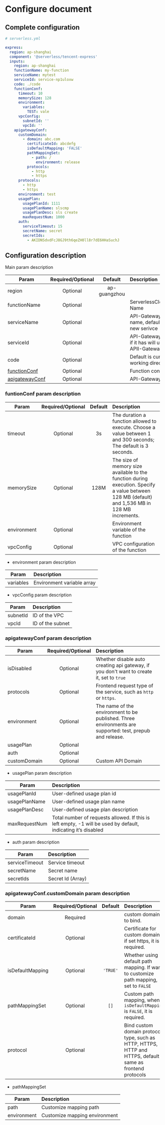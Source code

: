 # Configure document

## Complete configuration

```yml
# serverless.yml

express:
  region: ap-shanghai
  component: '@serverless/tencent-express'
  inputs:
    region: ap-shanghai
    functionName: my-function
    serviceName: mytest
    serviceId: service-np1uloxw
    code: ./code
    functionConf:
      timeout: 10
      memorySize: 128
      environment:
        variables:
          TEST: vale
      vpcConfig:
        subnetId: ''
        vpcId: ''
    apigatewayConf:
      customDomain:
        - domain: abc.com
          certificateId: abcdefg
          isDefaultMapping: 'FALSE'
          pathMappingSet:
            - path: /
              environment: release
          protocols:
            - http
            - https
      protocols:
        - http
        - https
      environment: test
      usagePlan:
        usagePlanId: 1111
        usagePlanName: slscmp
        usagePlanDesc: sls create
        maxRequestNum: 1000
      auth:
        serviceTimeout: 15
        secretName: secret
        secretIds:
          - AKIDNSdvdFcJ8GJ9th6qeZH0ll8r7dE6HHaSuchJ
```

## Configuration description

Main param description

| Param                                               | Required/Optional |   Default    | Description                                                          |
| --------------------------------------------------- | :---------------: | :----------: | :------------------------------------------------------------------- |
| region                                              |     Optional      | ap-guangzhou |                                                                      |
| functionName                                        |     Optional      |              | ServerlessCloudFunction Name                                         |
| serviceName                                         |     Optional      |              | API-Gateway service name, default to create a new serivce            |
| serviceId                                           |     Optional      |              | API-Gateway service id, if it has will use this APII-Gateway service |
| code                                                |     Optional      |              | Default is current working directory                                 |
| [functionConf](#funtionConf-param-description)      |     Optional      |              | Function configure                                                   |
| [apigatewayConf](#apigatewayConf-param-description) |     Optional      |              | API-Gateway configure                                                |

### funtionConf param description

| Param       | Required/Optional | Default | Description                                                                                                                                     |
| ----------- | :---------------: | :-----: | :---------------------------------------------------------------------------------------------------------------------------------------------- |
| timeout     |     Optional      |   3s    | The duration a function allowed to execute. Choose a value between 1 and 300 seconds; The default is 3 seconds.                                 |
| memorySize  |     Optional      |  128M   | The size of memory size available to the function during execution. Specify a value between 128 MB (default) and 1,536 MB in 128 MB increments. |
| environment |     Optional      |         | Environment variable of the function                                                                                                            |
| vpcConfig   |     Optional      |         | VPC configuration of the function                                                                                                               |

- environment param description

| Param     | Description                |
| --------- | :------------------------- |
| variables | Environment variable array |

- vpcConfig param description

| Param    | Description      |
| -------- | :--------------- |
| subnetId | ID of the VPC    |
| vpcId    | ID of the subnet |

### apigatewayConf param description

| Param        | Required/Optional | Description                                                                                              |
| ------------ | :---------------: | :------------------------------------------------------------------------------------------------------- |
| isDisabled   |     Optional      | Whether disable auto creating api gateway, if you don't want to create it, set to `true`                 |
| protocols    |     Optional      | Frontend request type of the service, such as `http` or `https`.                                         |
| environment  |     Optional      | The name of the environment to be published. Three environments are supported: test, prepub and release. |
| usagePlan    |     Optional      |                                                                                                          |
| auth         |     Optional      |                                                                                                          |
| customDomain |     Optional      | Custom API Domain                                                                                        |

- usagePlan param description

| Param         | Description                                                                                                   |
| ------------- | :------------------------------------------------------------------------------------------------------------ |
| usagePlanId   | User-defined usage plan id                                                                                    |
| usagePlanName | User-defined usage plan name                                                                                  |
| usagePlanDesc | User-defined usage plan description                                                                           |
| maxRequestNum | Total number of requests allowed. If this is left empty, -1 will be used by default, indicating it’s disabled |

- auth param description

| Param          | Description       |
| -------------- | :---------------- |
| serviceTimeout | Service timeout   |
| secretName     | Secret name       |
| secretIds      | Secret Id (Array) |

### apigatewayConf.customDomain param description

| Param            | Required/Optional | Default  | Description                                                                                               |
| ---------------- | :---------------: | :------: | :-------------------------------------------------------------------------------------------------------- |
| domain           |     Required      |          | custom domain to bind.                                                                                    |
| certificateId    |     Optional      |          | Certificate for custom domain, if set https, it is required.                                              |
| isDefaultMapping |     Optional      | `'TRUE'` | Whether using default path mapping. If want to customize path mapping, set to `FALSE`                     |
| pathMappingSet   |     Optional      |   `[]`   | Custom path mapping, when `isDefaultMapping` is `FALSE`, it is required.                                  |
| protocol         |     Optional      |          | Bind custom domain protocol type, such as HTTP, HTTPS, HTTP and HTTPS, default same as frontend protocols |

- pathMappingSet

| Param       | Description                   |
| ----------- | :---------------------------- |
| path        | Customize mapping path        |
| environment | Customize mapping environment |
